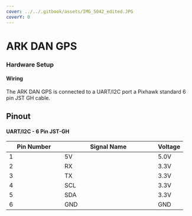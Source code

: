```yaml
---
cover: ../../.gitbook/assets/IMG_5042_edited.JPG
coverY: 0
---
```


# ARK DAN GPS

### Hardware Setup <a href="#hardware-setup" id="hardware-setup"></a>

#### Wiring <a href="#wiring" id="wiring"></a>

The ARK DAN GPS is connected to a UART/I2C port a Pixhawk standard 6 pin JST GH cable.

## Pinout

#### UART/I2C - 6 Pin JST-GH

<table><thead><tr><th width="134">Pin Number</th><th width="237">Signal Name</th><th>Voltage</th></tr></thead><tbody><tr><td>1</td><td>5V</td><td>5.0V</td></tr><tr><td>2</td><td>RX</td><td>3.3V</td></tr><tr><td>3</td><td>TX</td><td>3.3V</td></tr><tr><td>4</td><td>SCL</td><td>3.3V</td></tr><tr><td>5</td><td>SDA</td><td>3.3V</td></tr><tr><td>6</td><td>GND</td><td>GND</td></tr></tbody></table>
